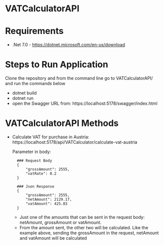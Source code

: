 # VATCalculatorAPI

# Requirements
- .Net 7.0 - https://dotnet.microsoft.com/en-us/download

# Steps to Run Application

Clone the repository and from the command line go to VATCalculatorAPI/ and run the commands below

- dotnet build
- dotnet run
- open the Swagger URL from: https://localhost:5178/swagger/index.html

# VATCalculatorAPI Methods

- Calculate VAT for purchase in Austria: https://localhost:5178/api/VATCalculator/calculate-vat-austria
    
    Parameter in body:
      
        ### Request Body
        {
            "grossAmount": 2555,
            "vatRate": 0.2
        }

        ### Json Response
        {
            "grossAmount": 2555,
            "netAmount": 2129.17,
            "vatAmount": 425.83
        }
  - Just one of the amounts that can be sent in the request body: netAmount, grossAmount or vatAmount.
  - From the amount sent, the other two will be calculated. Like the example above, sending the grossAmount in the request, netAmount and vatAmount will be calculated
